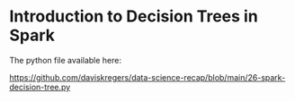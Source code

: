 # Introduction to Decision Trees in Spark

The python file available here:

https://github.com/daviskregers/data-science-recap/blob/main/26-spark-decision-tree.py
